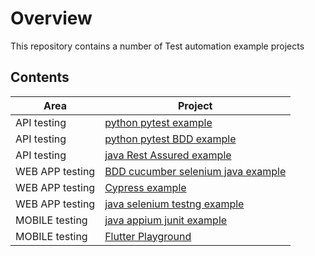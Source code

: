 # Overview
This repository contains a number of Test automation example projects


## Contents

|**Area** | **Project**  |
|---       | ---         |
| API testing |  [python pytest example](apitester/pytest-nasa)        |
| API testing |  [python pytest BDD example](apitester/pytest-bdd-moviedb)      |
| API testing |  [java Rest Assured example](apitester/restassured-java/)      |
| WEB APP testing | [BDD cucumber selenium java example](webtester/bdd-web-selenium)      |
| WEB APP testing | [Cypress example](webtester/web-cypress)      |
| WEB APP testing | [java selenium testng example](webtester/login-tester-testng-selenium)      |
| MOBILE testing | [java appium junit example](mobiletester/appium-java-tester)      |
| MOBILE testing | [Flutter Playground](flutter-playground) |
